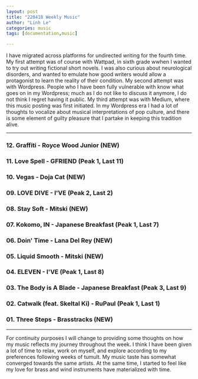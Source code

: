 ```yaml
---
layout: post
title: "220418 Weekly Music"
author: "Linh Le"
categories: music
tags: [documentation,music]

---
```


I have migrated across platforms for undirected writing for the fourth time. My first attempt was of course with Wattpad, in sixth grade wwhen I wanted to try out writing fictional short novels. I was also curious about neurological disorders, and wanted to emulate how good writers would allow a protagonist to learn the reality of their condition. My second attempt was with Wordpress. People who I have been fully vulnerable with know what goes on in my Wordpress; much as I do not like to discuss it anymore, I do not think I regret having it public. My third attempt was with Medium, where this music posting was first initiated. In my Wordpress era I had a lot of thoughts to vocalize about musical interpretations of pop culture, and there is some element of guilty pleasure that I partake in keeping this tradition alive.
<hr>
<h3>12. Graffiti - Royce Wood Junior (NEW)</h3>
<h3>11. Love Spell - GFRIEND (Peak 1, Last 11)</h3>
<h3>10. Vegas - Doja Cat (NEW)</h3>
<h3>09. LOVE DIVE - I'VE (Peak 2, Last 2)</h3>
<h3>08. Stay Soft - Mitski (NEW)</h3>
<h3>07. Kokomo, IN - Japanese Breakfast (Peak 1, Last 7)</h3>
<h3>06. Doin' Time - Lana Del Rey (NEW)</h3>
<h3>05. Liquid Smooth - Mitski (NEW)</h3>
<h3>04. ELEVEN - I'VE (Peak 1, Last 8)</h3>
<h3>03. The Body is A Blade - Japanese Breakfast (Peak 3, Last 9)</h3>
<h3>02. Catwalk (feat. Skeltal Ki) - RuPaul (Peak 1, Last 1)</h3>
<h3>01. Three Steps - Brasstracks (NEW)</h3>
<hr>
For continuity purposes I will change to providing some thoughts on how my music reflects my journey throughout the week. I think I have been given a lot of time to relax, work on myself, and explore according to my preferences following weeks of tumult. My music taste has somewhat converged towards the same artists. At the same time, I started to feel like my love for brass and wind instruments have materialized with time.